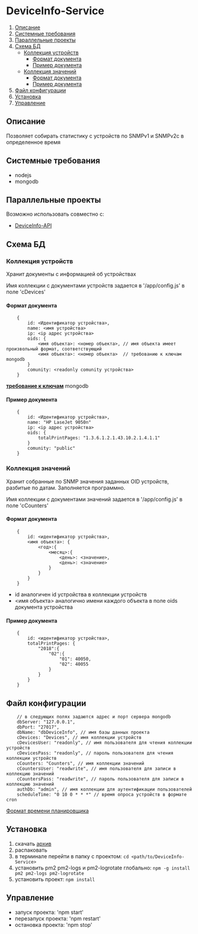 # DeviceInfo-Service

1. [Описание](#Описание)
2. [Системные требования](#Системные-требования)
3. [Параллельные проекты](#Параллельные-проекты)
4. [Схема БД](#Схема-БД)
    - [Коллекция устройств](#Коллекция-устройств)
        - [Формат документа](#Формат-документа)
        - [Пример документа](#Пример-документа)
    - [Коллекция значений](#Коллекция-значений)
        - [Формат документа](#Формат-документа-значений)
        - [Пример документа](#Пример-документа-значений)
5. [Файл конфигурации](#Файл-конфигурации)
6. [Установка](#Установка)
7. [Управление](#Управление)

## <a name="Описание">Описание</a>

Позволяет собирать статистику с устройств по SNMPv1 и SNMPv2c в определенное время

## <a name="Системные-требования">Системные требования</a>

- nodejs
- mongodb

## <a name="Параллельные-проекты">Параллельные проекты</a>

Возможно использовать совместно с:

- [DeviceInfo-API](https://github.com/moonlynx/DeviceInfo-API)

## <a name="Схема-БД">Схема БД</a>

### <a name="Коллекция-устройств">Коллекция устройств</a>

Хранит документы с информацией об устройствах

Имя коллекции с документами устройств задается в '/app/config.js' в поле 'cDevices'

#### <a name="Формат-документа">Формат документа</a>

```no-highlight
    {
        id: <Идентификатор устройства>,
        name: <имя устройства>
        ip: <ip адрес устройства>
        oids: {
            <имя объекта>: <номер объекта>, // имя объекта имеет произвольный формат, соответствующий
            <имя объекта>: <номер объекта>  // требованию к ключам mongodb
        }
        comunity: <readonly comunity устройства>
    }
```

**[требование к ключам](https://docs.mongodb.com/v3.6/core/document/#document-structure)** mongodb

#### <a name="Пример-документа">Пример документа</a>

```no-highlight
    {
        id: <Идентификатор устройства>,
        name: "HP LaseJet 9050n"
        ip: <ip адрес устройства>
        oids: {
            totalPrintPages: "1.3.6.1.2.1.43.10.2.1.4.1.1"
        }
        comunity: "public"
    }
```

### <a name="Коллекция-значений">Коллекция значений</a>

Хранит собранные по SNMP значения заданных OID устройств, разбитые по датам. Заполняется программно.

Имя коллекции с документами значений задается в '/app/config.js' в поле 'cCounters'

#### <a name="Формат-документа-значений">Формат документа</a>

```no-highlight
    {
        id: <идентификатор устройства>,
        <имя объекта>: {
            <год>:{
                <месяц>:{
                    <день>: <значение>,
                    <день>: <значение>
                }
            }
        }
    }
```

- id аналогичен id устройства в коллекции устройств
- <имя объекта> аналогично имени каждого объекта в поле oids документа устройства

#### <a name="Пример-документа-значений">Пример документа</a>

```no-highlight
    {
        id: <идентификатор устройства>,
        totalPrintPages: {
            "2018":{
                "02":{
                    "01": 40050,
                    "02": 40055
                }
            }
        }
    }
```

## <a name="Файл-конфигурации">Файл конфигурации</a>

```no-highlight
    // в следующих полях задаются адрес и порт сервера mongodb
    dbServer: "127.0.0.1",
    dbPort: "27017",
    dbName: "dbDeviceInfo", // имя базы данных проекта
    cDevices: "Devices", // имя коллекции устройств
    cDevicesUser: "readonly", // имя пользователя для чтения коллекции устройств
    cDevicesPass: "readonly", // пароль пользователя для чтения коллекции устройств
    cCounters: "Counters", // имя коллекции значений
    cCountersUser: "readwrite", // имя пользователя для записи в коллекцию значений
    cCountersPass: "readwrite", // пароль пользователя для записи в коллекцию значений
    authDb: "admin", // имя коллекции для аутентификации пользователей
    scheduleTime: "0 10 0 * * *" // время опроса устройств в формате cron
```

[Формат времени планировщика](https://github.com/node-schedule/node-schedule)

## <a name="Установка">Установка</a>

1. скачать [архив](https://github.com/moonlynx/DeviceInfo-Service/blob/master/distr/DeviceInfo-Service.zip)
2. распаковать
3. в терминале перейти в папку с проектом: `cd <path/to/DeviceInfo-Service>`
4. установить pm2 pm2-logs и pm2-logrotate глобально: `npm -g install pm2 pm2-logs pm2-logrotate`
5. установить проект: `npm install`

## <a name="Управление">Управление</a>

- запуск проекта: 'npm start'
- перезапуск проекта: 'npm restart'
- остановка проекта: 'npm stop'